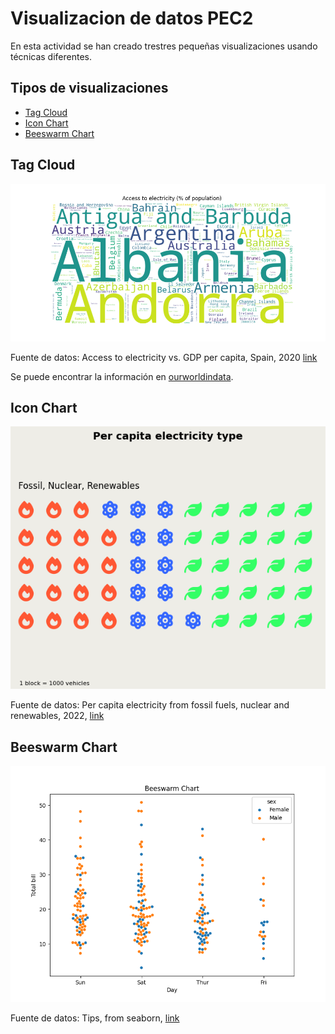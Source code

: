 # Visualizacion de datos PEC2

En esta actividad se han creado trestres pequeñas visualizaciones usando técnicas diferentes. 

## Tipos de visualizaciones

- [Tag Cloud](#tag-cloud )
- [Icon Chart](#icon-chart)
- [Beeswarm Chart](#beeswarm-chart)


## Tag Cloud 

![Descripción de la Imagen](visualisations/tag_cloud.png)


Fuente de datos: Access to electricity vs. GDP per capita, Spain, 2020 [link](https://ourworldindata.org/grapher/access-to-electricity-vs-gdp-per-capita?country=%C2%AEion~BHR~BGD~BRN~HKG~IND~IDN~ISR~JPN~JOR~KAZ~KWT~LAO~MAC~OMN~PHL~SAU~SGP~KOR~ARE~NPL~UZB~KGZ~PSE~VNM~KHM~PAK~AZE~TJK~ARM~BTN~CHN~TLS~GEO~IRN~IRQ~LBN~MYS~MDV~MNG~MMR~QAT~LKA~THA~TUR~TKM~AFG)

Se puede encontrar la información en [ourworldindata](https://ourworldindata.org/worlds-energy-problem).

## Icon Chart

![Descripción de la Imagen](visualisations/icon_chart.png)


Fuente de datos: Per capita electricity from fossil fuels, nuclear and
renewables, 2022, [link](https://ourworldindata.org/electricity-mix)

## Beeswarm Chart

![Descripción de la Imagen](visualisations/beeswarm_chart.png)


Fuente de datos: Tips, from seaborn, [link](https://github.com/mwaskom/seaborn-data/blob/master/tips.csv)


